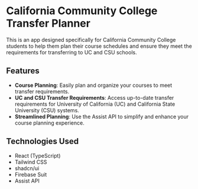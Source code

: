 # California Community College Transfer Planner

This is an app designed specifically for California Community College students to help them plan their course schedules and ensure they meet the requirements for transferring to UC and CSU schools.

## Features

- **Course Planning**: Easily plan and organize your courses to meet transfer requirements.
- **UC and CSU Transfer Requirements**: Access up-to-date transfer requirements for University of California (UC) and California State University (CSU) systems.
- **Streamlined Planning**: Use the Assist API to simplify and enhance your course planning experience.

## Technologies Used

- React (TypeScript)
- Tailwind CSS
- shadcn/ui
- Firebase Suit
- Assist API
